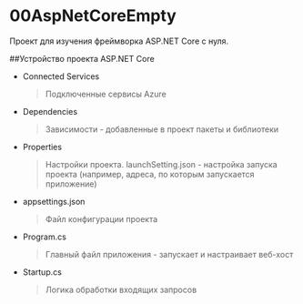 # 00AspNetCoreEmpty
Проект для изучения фреймворка ASP.NET Core с нуля.

##Устройство проекта ASP.NET Core
* Connected Services
  > Подключенные сервисы Azure
* Dependencies
  > Зависимости - добавленные в проект пакеты и библиотеки
* Properties
  > Настройки проекта.
  > launchSetting.json - настройка запуска проекта (например, адреса, по которым запускается приложение)
* appsettings.json
  > Файл конфигурации проекта
* Program.cs
  > Главный файл приложения - запускает и настраивает веб-хост
* Startup.cs
  > Логика обработки входящих запросов
